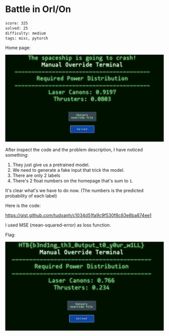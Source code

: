 # Battle in OrI/On

```
score: 325
solved: 25
difficulty: medium
tags: misc, pytorch
```

Home page:

![homepage](orion_2.png)

After inspect the code and the problem description, I have noticed something:

1. They just give us a pretrained model.
2. We need to generate a fake input that trick the model.
3. There are only 2 labels
4. There's 2 float numbers on the homepage that's sum to `1`.

It's clear what's we have to do now. (The numbers is the predicted probability of each label)

Here is the code:

https://gist.github.com/tudoanh/c1034d51fa9c9f530f8c83e8ba874ee1

I used MSE (mean-squared-error) as loss function.

Flag:

![flag](orion_1.png)
